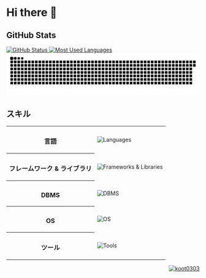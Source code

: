 <h1>Hi there 👋</h1>

<div>
    <h2>GitHub Stats</h2>
    <a href="https://github.com/koot0303/">
        <img height="175px" src="https://github-readme-stats-inky-rho-13.vercel.app/api?username=koot0303&theme=dark&show_icons=true&count_private=true" alt="GitHub Status">
    </a>
    <a href="https://github.com/koot0303/">
        <img height="175px" src="https://github-readme-stats-inky-rho-13.vercel.app/api/top-langs/?username=koot0303&layout=compact&theme=dark&count_private=true" alt="Most Used Languages">
    </a>
    <a href="https://github.com/koot0303/">
        <img src="/img/github-snake.svg" alt="github snake animation">
    </a>
</div>

<div>
    <h2>スキル</h2>
    <table>
        <tr>
            <th><h3>言語</h3></th>
            <td><img src="https://skillicons.dev/icons?i=python,javascript,html,css" alt="Languages"></td>
        </tr>
        <tr>
            <th><h3>フレームワーク & ライブラリ</h3></th>
            <td><img src="https://skillicons.dev/icons?i=django,flask,vuejs,nodejs" alt="Frameworks & Libraries"></td>
        </tr>
        <tr>
            <th><h3>DBMS</h3></th>
            <td><img src="https://skillicons.dev/icons?i=mysql,sqlite" alt="DBMS"></td>
        </tr>
        <tr>
            <th><h3>OS</h3></th>
            <td><img src="https://skillicons.dev/icons?i=windows,linux,raspberrypi" alt="OS"></td>
        </tr>
        <tr>
            <th><h3>ツール</h3></th>
            <td><img src="https://skillicons.dev/icons?i=git,github,vscode" alt="Tools"></td>
        </tr>
    </table>
</div>

<div align="right">
    <a href="https://github.com/koot0303/">
        <img src="https://komarev.com/ghpvc/?username=koot0303" alt="koot0303">
    </a>
</div>
